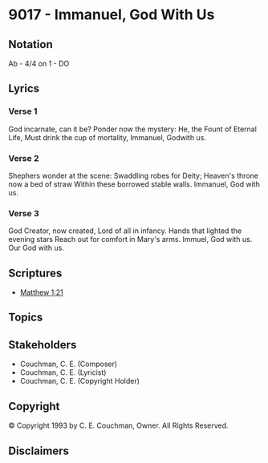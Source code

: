 # 9017 - Immanuel, God With Us

## Notation

Ab - 4/4 on 1 - DO

## Lyrics

### Verse 1

God incarnate, can it be? Ponder now the mystery: He, the Fount of Eternal Life, Must drink the cup of mortality, Immanuel, Godwith us.

### Verse 2

Shephers wonder at the scene: Swaddling robes for Deity; Heaven's throne now a bed of straw Within these borrowed stable walls. Immanuel, God with us.

### Verse 3

God Creator, now created, Lord of all in infancy. Hands that lighted the evening stars Reach out for comfort in Mary's arms. Immuel, God with us. Our God with us.


## Scriptures

- [Matthew 1:21](https://www.biblegateway.com/passage/?search=Matthew%201%3A21)

## Topics


## Stakeholders

- Couchman, C. E. (Composer)
- Couchman, C. E. (Lyricist)
- Couchman, C. E. (Copyright Holder)

## Copyright

© Copyright 1993 by C. E. Couchman, Owner. All Rights Reserved.


## Disclaimers


